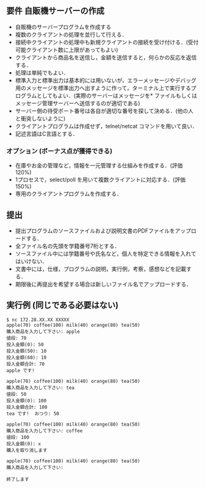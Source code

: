 ## 要件 自販機サーバーの作成

* 自販機のサーバープログラムを作成する
* 複数のクライアントの処理を並行して行える．
* 接続中クライアントの処理中も新規クライアントの接続を受け付ける．(受付可能クライアント数に上限があってもよい)
* クライアントから商品名を送信し，金額を送信すると，何らかの反応を返信する．
* 処理は単純でもよい．
* 標準入力と標準出力は基本的には用いないが，エラーメッセージやデバッグ用のメッセージを標準出力へ出すように作って，ターミナル上で実行するプログラムとしてもよい．(実際のサーバーはメッセージを* ファイルもしくはメッセージ管理サーバーへ送信するのが適切である)
* サーバー側の待受ポート番号は各自が適切な番号を探して決める．(他の人と衝突しないように)
* クライアントプログラムは作成せず，telnet/netcat コマンドを用いて良い．
* 記述言語はC言語とする．
### オプション (ボーナス点が獲得できる)
* 在庫やお金の管理など，情報を一元管理する仕組みを作成する．(評価 120%)
* 1プロセスで，select/poll を用いて複数クライアントに対応する．(評価 150%)
* 専用のクライアントプログラムを作成する．
## 提出
* 提出プログラムのソースファイルおよび説明文書のPDFファイルをアップロードする．
* 全ファイル名の先頭を学籍番号7桁とする．
* ソースファイル中には学籍番号や氏名など，個人を特定できる情報を入れてはいけない．
* 文書中には，仕様，プログラムの説明，実行例，考察，感想などを記載する．
* 期限後に再提出を希望する場合は新しいファイル名でアップロードする．


## 実行例 (同じである必要はない)
```
$ nc 172.28.XX.XX XXXXX
apple(70) coffee(100) milk(40) orange(80) tea(50)
購入商品を入力して下さい: apple
値段: 70
投入金額(0): 50
投入金額(50): 10
投入金額(60): 10
投入金額合計: 70
apple です!

apple(70) coffee(100) milk(40) orange(80) tea(50)
購入商品を入力して下さい: tea
値段: 50
投入金額(0): 100
投入金額合計: 100
tea です!  おつり: 50

apple(70) coffee(100) milk(40) orange(80) tea(50)
購入商品を入力して下さい: coffee
値段: 100
投入金額(0): x
購入を取り消します

apple(70) coffee(100) milk(40) orange(80) tea(50)
購入商品を入力して下さい:

終了します
```
